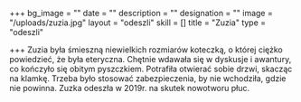 +++
bg_image = ""
date = ""
description = ""
designation = ""
image = "/uploads/zuzia.jpg"
layout = "odeszli"
skill = []
title = "Zuzia"
type = "odeszli"

+++
Zuzia była śmieszną niewielkich rozmiarów koteczką, o której ciężko powiedzieć, że była eteryczna. Chętnie wdawała się w dyskusje i awantury, co kończyło się obitym pyszczkiem. Potrafiła otwierać sobie drzwi, skacząc na klamkę. Trzeba było stosować zabezpieczenia, by nie wchodziła, gdzie nie powinna. Zuzka odeszła w 2019r. na skutek nowotworu płuc.